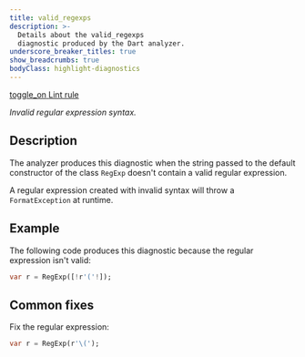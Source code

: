 ```yaml
---
title: valid_regexps
description: >-
  Details about the valid_regexps
  diagnostic produced by the Dart analyzer.
underscore_breaker_titles: true
show_breadcrumbs: true
bodyClass: highlight-diagnostics
---
```


<div class="tags">
  <a class="tag-label"
      href="/tools/linter-rules/valid_regexps"
      title="Learn about the lint rule that enables this diagnostic."
      aria-label="Learn about the lint rule that enables this diagnostic."
      target="_blank">
    <span class="material-symbols" aria-hidden="true">toggle_on</span>
    <span>Lint rule</span>
  </a>
</div>

_Invalid regular expression syntax._

## Description

The analyzer produces this diagnostic when the string passed to the
default constructor of the class `RegExp` doesn't contain a valid regular
expression.

A regular expression created with invalid syntax will throw a
`FormatException` at runtime.

## Example

The following code produces this diagnostic because the regular expression
isn't valid:

```dart
var r = RegExp([!r'('!]);
```

## Common fixes

Fix the regular expression:

```dart
var r = RegExp(r'\(');
```
